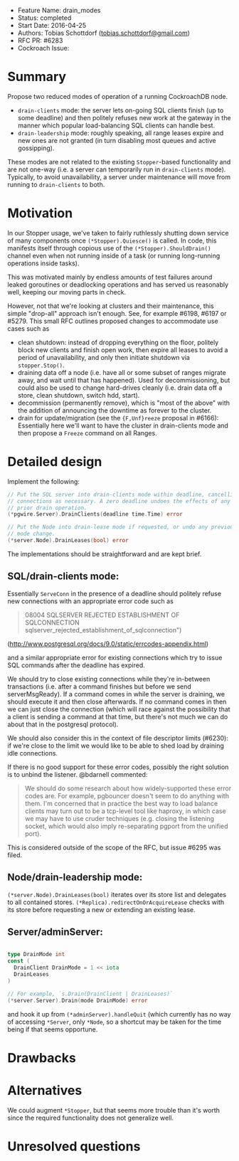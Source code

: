 - Feature Name: drain_modes
- Status: completed
- Start Date: 2016-04-25
- Authors: Tobias Schottdorf (tobias.schottdorf@gmail.com)
- RFC PR: #6283
- Cockroach Issue:


# Summary

Propose two reduced modes of operation of a running CockroachDB node.

* `drain-clients` mode: the server lets on-going SQL clients finish (up to some
  deadline) and then politely refuses new work at the gateway in the manner
  which popular load-balancing SQL clients can handle best.
* `drain-leadership` mode: roughly speaking, all range leases expire and new
  ones are not granted (in turn disabling most queues and active gossipping).

These modes are not related to the existing `Stopper`-based functionality and
are not one-way (i.e. a server can temporarily run in `drain-clients` mode).
Typically, to avoid unavailability, a server under maintenance will move from
running to `drain-clients` to both.

# Motivation

In our Stopper usage, we've taken to fairly ruthlessly shutting down service of
many components once `(*Stopper).Quiesce()` is called. In code, this manifests
itself through copious use of the `(*Stopper).ShouldDrain()` channel even when
not running inside of a task (or running long-running operations inside tasks).

This was motivated mainly by endless amounts of test failures around leaked
goroutines or deadlocking operations and has served us reasonably well, keeping
our moving parts in check.

However, not that we're looking at clusters and their maintenance, this simple
"drop-all" approach isn't enough. See, for example #6198, #6197 or #5279. This
small RFC outlines proposed changes to accommodate use cases such as

* clean shutdown: instead of dropping everything on the floor, politely block
  new clients and finish open work, then expire all leases to avoid a period
  of unavailability, and only then initiate shutdown via `stopper.Stop()`.
* draining data off a node (i.e. have all or some subset of ranges migrate
  away, and wait until that has happened).
  Used for decommissioning, but could also be used to change hard-drives
  cleanly (i.e. drain data off a store, clean shutdown, switch hdd, start).
* decommission (permanently remove), which is "most of the above" with the
  addition of announcing the downtime as forever to the cluster.
* drain for update/migration (see the `{F,Unf}reeze` proposal in #6166):
  Essentially here we'll want to have the cluster in drain-clients mode and then
  propose a `Freeze` command on all Ranges.


# Detailed design

Implement the following:

```go
// Put the SQL server into drain-clients mode within deadline, cancelling
// connections as necessary. A zero deadline undoes the effects of any
// prior drain operation.
(*pgwire.Server).DrainClients(deadline time.Time) error

// Put the Node into drain-lease mode if requested, or undo any previous
// mode change.
(*server.Node).DrainLeases(bool) error
```

The implementations should be straightforward and are kept brief.

## SQL/drain-clients mode:

Essentially `ServeConn` in the presence of a deadline should politely refuse
new connections with an appropriate error code such as

> 08004  SQLSERVER REJECTED ESTABLISHMENT OF SQLCONNECTION
> sqlserver_rejected_establishment_of_sqlconnection")

(http://www.postgresql.org/docs/9.0/static/errcodes-appendix.html)

and a similar appropriate error for existing connections which try to issue
SQL commands after the deadline has expired.

We should try to close existing connections while they're in-between
transactions (i.e. after a command finishes but before we send serverMsgReady).
If a command comes in while the server is draining, we should execute it and
then close afterwards. If no command comes in then we can just close the
connection (which will race against the possibility that a client is sending a
command at that time, but there's not much we can do about that in the
postgresql protocol).

We should also consider this in the context of file descriptor limits (#6230):
if we're close to the limit we would like to be able to shed load by draining
idle connections.

If there is no good support for these error codes, possibly the right solution
is to unbind the listener. @bdarnell commented:

> We should do some research about how widely-supported these error codes are.
For example, pgbouncer doesn't seem to do anything with them. I'm concerned
that in practice the best way to load balance clients may turn out to be a
tcp-level tool like haproxy, in which case we may have to use cruder techniques
(e.g. closing the listening socket, which would also imply re-separating pgport
from the unified port).

This is considered outside of the scope of the RFC, but issue #6295 was filed.

## Node/drain-leadership mode:

`(*server.Node).DrainLeases(bool)` iterates over its store list and delegates
to all contained stores. `(*Replica).redirectOnOrAcquireLease` checks
with its store before requesting a new or extending an existing lease.

## Server/adminServer:

```go

type DrainMode int
const (
  DrainClient DrainMode = 1 << iota
  DrainLeases
)

// For example, `s.Drain(DrainClient | DrainLeases)`
(*server.Server).Drain(mode DrainMode) error
```

and hook it up from `(*adminServer).handleQuit` (which currently has no way of
accessing `*Server`, only `*Node`, so a shortcut may be taken for the time
being if that seems opportune.

# Drawbacks

# Alternatives

We could augment `*Stopper`, but that seems more trouble than it's worth since
the required functionality does not generalize well.

# Unresolved questions
